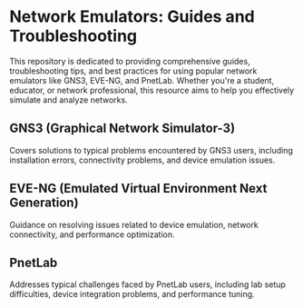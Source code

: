 # Network Emulators: Guides and Troubleshooting

This repository is dedicated to providing comprehensive guides, troubleshooting tips, and best practices for using popular network emulators like GNS3, EVE-NG, and PnetLab. Whether you're a student, educator, or network professional, this resource aims to help you effectively simulate and analyze networks.

## GNS3 (Graphical Network Simulator-3)

Covers solutions to typical problems encountered by GNS3 users, including installation errors, connectivity problems, and device emulation issues.
  
## EVE-NG (Emulated Virtual Environment Next Generation)

Guidance on resolving issues related to device emulation, network connectivity, and performance optimization.

## PnetLab

Addresses typical challenges faced by PnetLab users, including lab setup difficulties, device integration problems, and performance tuning.
